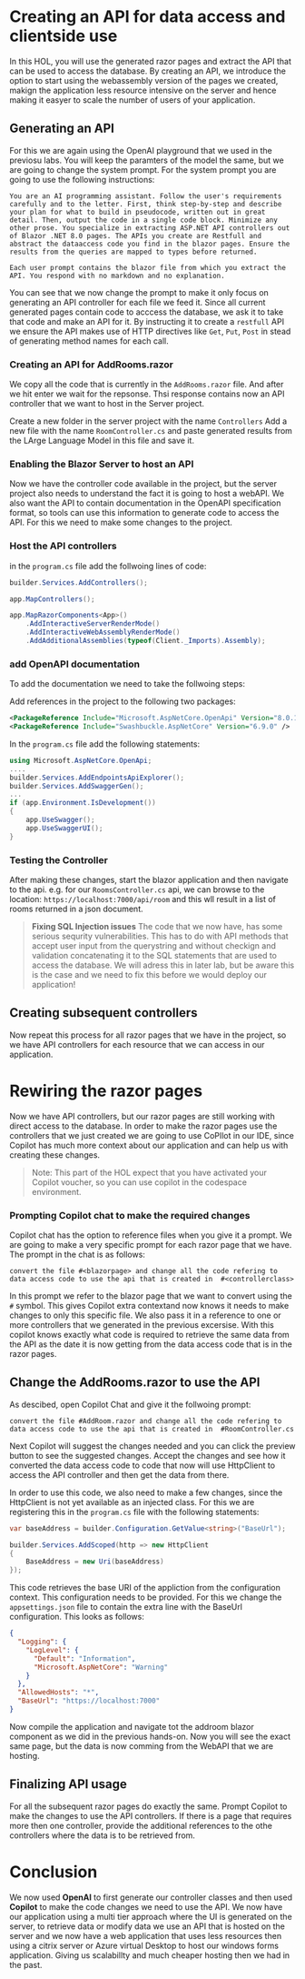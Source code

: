 # Creating an API for data access and clientside use
In this HOL, you will use the generated razor pages and extract the API that can be used to access the database. By creating an API, we introduce the option to start using the webassembly version of the pages we created, makign the application less resource intensive on the server and hence making it easyer to scale the number of users of your application.

## Generating an API
For this we are again using the OpenAI playground that we used in the previosu labs. You will keep the paramters of the model the same, but we are going to change the system prompt. For the system prompt you are going to use the following instructions:

``` text
You are an AI programming assistant. Follow the user's requirements carefully and to the letter. First, think step-by-step and describe your plan for what to build in pseudocode, written out in great detail. Then, output the code in a single code block. Minimize any other prose. You specialize in extracting ASP.NET API controllers out of Blazor .NET 8.0 pages. The APIs you create are Restfull and abstract the dataaccess code you find in the blazor pages. Ensure the results from the queries are mapped to types before returned.

Each user prompt contains the blazor file from which you extract the API. You respond with no markdown and no explanation.
```
You can see that we now change the prompt to make it only focus on generating an API controller for each file we feed it. Since all current generated pages contain code to acccess the database, we ask it to take that code and make an API for it. By instructing it to create a `restfull` API we ensure the API makes use of HTTP directives like `Get`, `Put`, `Post` in stead of generating method names for each call. 

### Creating an API for AddRooms.razor
We copy all the code that is currently in the `AddRooms.razor` file. And after we hit enter we wait for the repsonse. Thsi response contains now an API controller that we want to host in the Server project.

Create a new folder in the server project with the name `Controllers`
Add a new file with the name `RoomController.cs` and paste generated results from the LArge Language Model in this file and save it.

### Enabling the Blazor Server to host an API
Now we have the controller code available in the project, but the server project also needs to understand the fact it is going to host a webAPI. We also want the API to contain documentation in the OpenAPI specification format, so tools can use this information to generate code to access the API. For this we need to make some changes to the project.
### Host the API controllers

in the `program.cs` file add the follwoing lines of code:
``` c#
builder.Services.AddControllers();

app.MapControllers();

app.MapRazorComponents<App>()
    .AddInteractiveServerRenderMode()
    .AddInteractiveWebAssemblyRenderMode()
    .AddAdditionalAssemblies(typeof(Client._Imports).Assembly);
```

### add OpenAPI documentation
To add the documentation we need to take the follwoing steps:

Add references in the project to the following two packages:
``` xml
<PackageReference Include="Microsoft.AspNetCore.OpenApi" Version="8.0.10" />
<PackageReference Include="Swashbuckle.AspNetCore" Version="6.9.0" />
```
In the `program.cs` file add the following statements:

``` c#
using Microsoft.AspNetCore.OpenApi;
....
builder.Services.AddEndpointsApiExplorer();
builder.Services.AddSwaggerGen();
...
if (app.Environment.IsDevelopment())
{
    app.UseSwagger();
    app.UseSwaggerUI();
}

```
### Testing the Controller
After making these changes, start the blazor application and then navigate to the api.
e.g. for our `RoomsController.cs` api, we can browse to the location: `https://localhost:7000/api/room` and this wll result in a list of rooms returned in a json document.

> **Fixing SQL Injection issues**
The code that we now have, has some serious sequrity vulnerabilities. This has to do with API methods that accept user input from the querystring and without checkign and validation concatenating it to the SQL statements that are used to access the database. We will adress this in later lab, but be aware this is the case and we need to fix this before we would deploy our application!

## Creating subsequent controllers
Now repeat this process for all razor pages that we have in the project, so we have API controllers for each resource that we can access in our application. 

# Rewiring the razor pages
Now we have API controllers, but our razor pages are still working with direct access to the database. In order to make the razor pages use the controllers that we just created we are going to use CoPIlot in our IDE, since Copilot has much more context about our application and can help us with creating these changes.

> Note: This part of the HOL expect that you have activated your Copilot voucher, so you can use copilot in the codespace environment.

### Prompting Copilot chat to make the required changes
Copilot chat has the option to reference files when you give it a prompt. We are going to make a very specific prompt for each razor page that we have. The prompt in the chat is as follows:

``` text
convert the file #<blazorpage> and change all the code refering to data access code to use the api that is created in  #<controllerclass>
```
In this prompt we refer to the blazor page that we want to convert using the `#` symbol. This gives Copilot extra contextand now knows it needs to make changes to only this specific file. We also pass it in a reference to one or more controllers that we generated in the previous excersise. With this copilot knows exactly what code is required to retrieve the same data from the API as the date it is now getting from the data access code that is in the razor pages.

## Change the AddRooms.razor to use the API
As descibed, open Copilot Chat and give it the follwoing prompt:
``` text
convert the file #AddRoom.razor and change all the code refering to data access code to use the api that is created in  #RoomController.cs
```

Next Copilot will suggest the changes needed and you can click the preview button to see the suggested changes.
Accept the changes and see how it converted the data access code to code that now will use HttpClient to access the API controller and then get the data from there.

In order to use this code, we also need to make a few changes, since the HttpClient is not yet available as an injected class. For this we are registering this in the `program.cs` file with the following statements:

``` c#
var baseAddress = builder.Configuration.GetValue<string>("BaseUrl");

builder.Services.AddScoped(http => new HttpClient
{
    BaseAddress = new Uri(baseAddress)
});
```
This code retrieves the base URI of the appliction from the configuration context. This configuration needs to be provided. For this we change the `appsettings.json` file to contain the extra line with the BaseUrl configuration. This looks as follows:
``` json
{
  "Logging": {
    "LogLevel": {
      "Default": "Information",
      "Microsoft.AspNetCore": "Warning"
    }
  },
  "AllowedHosts": "*",
  "BaseUrl": "https://localhost:7000"
}
```
Now compile the application and navigate tot the addroom blazor component as we did in the previous hands-on.
Now you will see the exact same page, but the data is now comming from the WebAPI that we are hosting.

## Finalizing API usage
For all the subsequent razor pages do exactly the same. Prompt Copilot to make the changes to use the API controllers. If there is a page that requires more then one controller, provide the additional references to the othe controllers where the data is to be retrieved from.

# Conclusion
We now used **OpenAI** to first generate our controller classes and then used **Copilot** to make the code changes we need to use the API. We now have our application using a multi tier approach where the UI is generated on the server, to retrieve data or modify data we use an API that is hosted on the server and we now have a web application that uses less resources then using a citrix server or Azure virtual Desktop to host our windows forms application. Giving us scalabillty and much cheaper hosting then we had in the past.